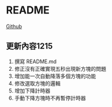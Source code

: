 # README
[Github](https://github.com/HeavenManySugar/webprogramming/tree/main/midterm)
## 更新內容1215
1. 撰寫 README.md
2. 修正沒有正確實現五秒出現新方塊的問題
3. 增加能一次自動降落多個方塊的功能
4. 修改選取方塊的邏輯
5. 增加下降計時器
6. 手動下降方塊時不再暫停計時器
